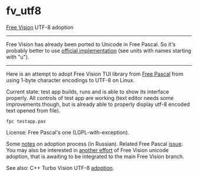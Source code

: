 # fv_utf8
[Free Vision](https://wiki.freepascal.org/Free_Vision) UTF-8 adoption

---

Free Vision has already been ported to Unicode in Free Pascal. So it's probably better to use [official implementation](https://github.com/fpc/FPCSource/tree/main/packages/fv/src) (see units with names starting with "u").

---

Here is an attempt to adopt Free Vision TUI library from [Free Pascal](https://www.freepascal.org/) from using 1-byte character encodings to UTF-8 on Linux.

Current state: test app builds, runs and is able to show its interface properly. All controls of test app are working (text editor needs some improvements though, but is already able to properly display utf-8 encoded text opened from file).

```
fpc testapp.pas
```

License: Free Pascal's one (LGPL-with-exception).

Some [notes](http://www.freepascal.ru/forum/viewtopic.php?p=163609#p163609) on adoption process (in Russian). Related Free Pascal [issue](https://gitlab.com/freepascal.org/fpc/source/-/issues/21373). You may also be interested in [another effort](https://gitlab.com/freepascal.org/fpc/source/-/issues/21373#note_833019965) of Free Vision unicode adoption, that is awaiting to be integrated to the main Free Vision branch.

See also: C++ Turbo Vision UTF-8 [adoption](https://github.com/magiblot/tvision).
